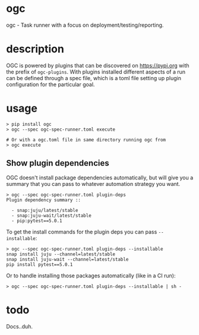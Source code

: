 # ogc

ogc - Task runner with a focus on deployment/testing/reporting.

# description

OGC is powered by plugins that can be discovered on https://pypi.org with the
prefix of `ogc-plugins`. With plugins installed different aspects of a run can
be defined through a spec file, which is a toml file setting up plugin
configuration for the particular goal.

# usage

```
> pip install ogc
> ogc --spec ogc-spec-runner.toml execute

# Or with a ogc.toml file in same directory running ogc from
> ogc execute
```

## Show plugin dependencies

OGC doesn't install package dependencies automatically, but will give you a
summary that you can pass to whatever automation strategy you want.

```
> ogc --spec ogc-spec-runner.toml plugin-deps
Plugin dependency summary ::

  - snap:juju/latest/stable
  - snap:juju-wait/latest/stable
  - pip:pytest==5.0.1
```

To get the install commands for the plugin deps you can pass `--installable`:

```
> ogc --spec ogc-spec-runner.toml plugin-deps --installable
snap install juju --channel=latest/stable
snap install juju-wait --channel=latest/stable
pip install pytest==5.0.1
```

Or to handle installing those packages automatically (like in a CI run):

```
> ogc --spec ogc-spec-runner.toml plugin-deps --installable | sh -
```

# todo

Docs..duh.
